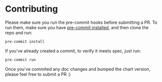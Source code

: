 # Contributing
Please make sure you run the pre-commit hooks before submitting a PR. To run them, make sure you have [pre-commit installed](https://pre-commit.com/index.html#install), and then clone the repo and run:
```bash
pre-commit install
```

If you've already created a commit, to verify it meets spec, just run:
```bash
pre-commit run
```

Once you've commited any doc changes and bumped the chart version, please feel free to submit a PR :)
